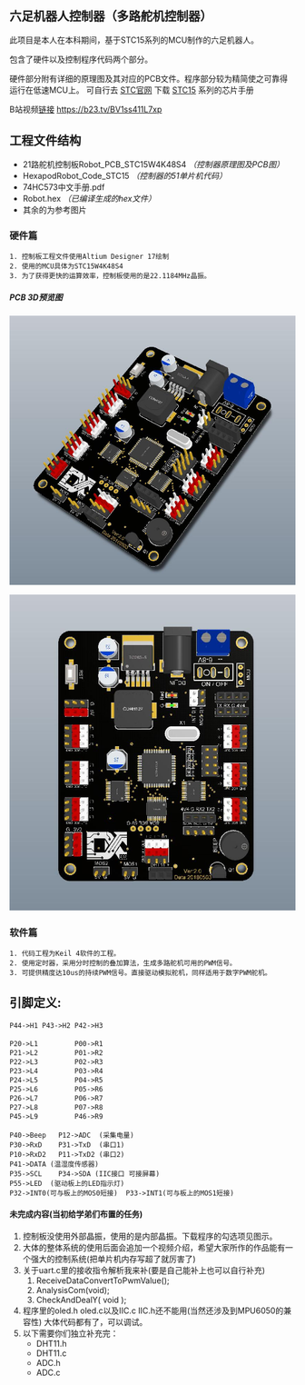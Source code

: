 ## 六足机器人控制器（多路舵机控制器）

此项目是本人在本科期间，基于STC15系列的MCU制作的六足机器人。

包含了硬件以及控制程序代码两个部分。

硬件部分附有详细的原理图及其对应的PCB文件。程序部分较为精简使之可靠得运行在低速MCU上。
可自行去 [STC官网](http://www.stcmcu.com) 下载 [STC15](http://www.stcmcudata.com/datasheet/stc/STC-AD-PDF/STC15.pdf) 系列的芯片手册

B站视频[链接](https://b23.tv/BV1ss411L7xp) https://b23.tv/BV1ss411L7xp

## 工程文件结构
* 21路舵机控制板Robot_PCB_STC15W4K48S4 _（控制器原理图及PCB图）_
* HexapodRobot_Code_STC15 _（控制器的51单片机代码）_
* 74HC573中文手册.pdf
* Robot.hex _（已编译生成的hex文件）_
* 其余的为参考图片

### 硬件篇
	1. 控制板工程文件使用Altium Designer 17绘制
	2. 使用的MCU具体为STC15W4K48S4
	3. 为了获得更快的运算效率，控制板使用的是22.1184MHz晶振。


##### PCB 3D预览图
![PCB_3D_1](https://github.com/ClimbSnail/HexapodRobot_STC15/blob/master/Robot_PCB_STC15W4K48S4_3D.jpg)

![PCB_3D_2](https://github.com/ClimbSnail/HexapodRobot_STC15/blob/master/Robot_PCB_STC15W4K48S43D.jpg)


### 软件篇
	1. 代码工程为Keil 4软件的工程。
	2. 使用定时器，采用分时控制的叠加算法，生成多路舵机可用的PWM信号。
	3. 可提供精度达10us的持续PWM信号。直接驱动模拟舵机，同样适用于数字PWM舵机。

## 引脚定义:

	P44->H1 P43->H2	P42->H3
	
	P20->L1 		P00->R1
	P21->L2 		P01->R2
	P22->L3 		P02->R3
	P23->L4 		P03->R4
	P24->L5 		P04->R5
	P25->L6 		P05->R6
	P26->L7 		P06->R7
	P27->L8 		P07->R8
	P45->L9 		P46->R9
	
	P40->Beep	P12->ADC  (采集电量)
	P30->RxD	P31->TxD  (串口1)
	P10->RxD2	P11->TxD2 (串口2)
	P41->DATA (温湿度传感器)
	P35->SCL	P34->SDA (IIC接口 可接屏幕)
	P55->LED  (驱动板上的LED指示灯)
	P32->INT0(可与板上的MOS0短接)	P33->INT1(可与板上的MOS1短接)


#### 未完成内容(当初给学弟们布置的任务)
1. 控制板没使用外部晶振，使用的是内部晶振。下载程序的勾选项见图示。
2. 大体的整体系统的使用后面会追加一个视频介绍，希望大家所作的作品能有一个强大的控制系统(把单片机内存写超了就厉害了)
3. 关于uart.c里的接收指令解析我来补(要是自己能补上也可以自行补充)
	1. ReceiveDataConvertToPwmValue();
	2. AnalysisCom(void);
	3. CheckAndDealY( void );
4. 程序里的oled.h oled.c以及IIC.c IIC.h还不能用(当然还涉及到MPU6050的兼容性) 大体代码都有了，可以调试。	
5. 以下需要你们独立补充完：
    * DHT11.h
    * DHT11.c
    * ADC.h
    * ADC.c
